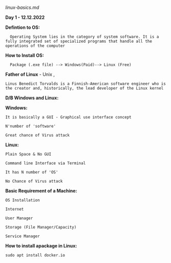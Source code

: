 _linux-basics.md_

**Day 1 - 12.12.2022**

**Defintion to OS:**

      Operating System lies in the category of system software. It is a fully integrated set of specialized programs that handle all the operations of the computer
      
**How to Install OS:**

      Package (.exe file) --> Windows(Paid)--> Linux (Free)
      
**Father of Linux** - Unix ,

    Linus Benedict Torvalds is a Finnish-American software engineer who is the creator and, historically, the lead developer of the Linux kernel

**D/B Windows and Linux:**

**Windows:** 

    It is basically a GUI - Graphical use interface concept
    
    N'number of 'software'
    
    Great chance of Virus attack
    
**Linux:**

    Plain Space & No GUI
    
    Command line Interface via Terminal
    
    It has N number of 'OS'
    
    No Chance of Virus attack
    
**Basic Requirement of a Machine:**

    OS Installation
    
    Internet
    
    User Manager
    
    Storage (File Manager/Capacity)
    
    Service Manager
    
 **How to install apackage in Linux:**
 
    sudo apt install docker.io
 
    
    
